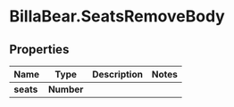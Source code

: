 # BillaBear.SeatsRemoveBody

## Properties
Name | Type | Description | Notes
------------ | ------------- | ------------- | -------------
**seats** | **Number** |  | 
